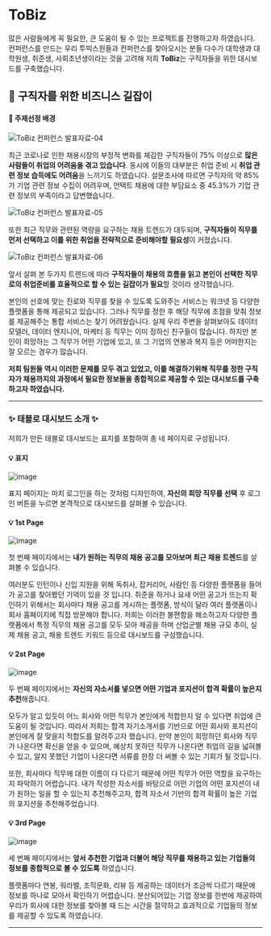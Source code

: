 # ToBiz

많은 사람들에게 꼭 필요한, 큰 도움이 될 수 있는 프로젝트를 진행하고자 하였습니다. 컨퍼런스를 만드는 우리 투빅스원들과 컨퍼런스를 찾아오시는 분들 다수가 대학생과 대학원생, 취준생, 사회초년생이라는 것을 고려해 저희 **ToBiz**는 구직자들을 위한 대시보드를 구축했습니다.


## 🧐 구직자를 위한 비즈니스 길잡이

#### 📣 주제선정 배경


![ToBiz 컨퍼런스 발표자료-04](https://user-images.githubusercontent.com/65265790/152995014-643cc4ec-3656-4172-87b9-422af0a5582b.png)

최근 코로나로 인한 채용시장의 부정적 변화를 체감한 구직자들이 75% 이상으로 **많은 사람들이 취업의 어려움을 겪고 있습니다**. 동시에 이들의 대부분은 취업 준비 시 **취업 관련 정보 습득에도 어려움**을 느끼기도 하였습니다. 설문조사에 따르면 구직자의 약 85%가 기업 관련 정보 수집이 어려우며, 언택트 채용에 대한 부담요소 중 45.3%가 기업 관련 정보의 부족이라고 답변했습니다.

![ToBiz 컨퍼런스 발표자료-05](https://user-images.githubusercontent.com/65265790/152995029-edc32190-63f2-4cc2-97f5-4c13a753ff7b.png)

또한 최근 직무와 관련된 역량을 요구하는 채용 트렌드가 대두되며, **구직자들이 직무를 먼저 선택하고 이를 위한 취업을 전략적으로 준비해야할 필요성**이 커졌습니다.

![ToBiz 컨퍼런스 발표자료-06](https://user-images.githubusercontent.com/65265790/152995046-e05141b2-38b1-414f-8f87-408fad542bfb.png)

앞서 살펴 본 두가지 트렌드에 따라 **구직자들이 채용의 흐름을 읽고 본인이 선택한 직무로의 취업준비를 효율적으로 할 수 있는 길잡이가 필요**할 것이라 생각했습니다. 

본인의 선호에 맞는 진로와 직무를 찾을 수 있도록 도와주는 서비스는 워크넷 등 다양한 플랫폼을 통해 제공되고 있습니다. 그러나 직무를 정한 후 해당 직무에 초점을 맞춰 정보를 제공해주는 통합 서비스는 찾기 어려웠습니다. 실제 우리 주변을 살펴보아도 데이터 모델러, 데이터 엔지니어, 마케터 등 직무는 이미 정하신 친구들이 많습니다. 하지만 본인이 희망하는 그 직무가 어떤 기업에 있고, 또 그 기업의 연봉과 복지 등은 어떠한지는 잘 모르는 경우가 많습니다. 

**저희 팀원들 역시 이러한 문제를 모두 겪고 있었고, 이를 해결하기위해 직무를 정한 구직자가 채용까지의 과정에서 필요한 정보들을 종합적으로 제공할 수 있는 대시보드를 구축하고자 하였습니다.**

--------------

### ✨ 태블로 대시보드 소개 ✨


저희가 만든 태블로 대시보드는 표지를 포함하여 총 네 페이지로 구성됩니다.

#### 💡 표지

![image](https://user-images.githubusercontent.com/65265790/152995229-87fa94b7-1c6a-4d5c-8346-ee67e59b4fef.png)

표지 페이지는 마치 로그인을 하는 것처럼 디자인하여, **자신의 희망 직무를 선택** 후 로그인 버튼을 누르면 본격적으로 대시보드를 살펴볼 수 있습니다.

#### 💡 1st Page

![image](https://user-images.githubusercontent.com/65265790/152995142-2adec2ce-75b2-40ee-b0ce-5e58d4e8be05.png)

첫 번째 페이지에서는 **내가 원하는 직무의 채용 공고를 모아보며 최근 채용 트렌드**를 살펴볼 수 있습니다. 

여러분도 인턴이나 신입 지원을 위해 독취사, 잡커리어, 사람인 등 다양한 플랫폼을 들어가 공고를 찾아봤던 기억이 있을 것 입니다. 취준을 하거나 요새 어떤 공고가 뜨는지 확인하기 위해서는 회사마다 채용 공고를 게시하는 플랫폼, 방식이 달라 여러 플랫폼이나 회사 홈페이지에 직접 방문해야 합니다. 저희는 이러한 불편함을 해소하고자 다양한 플랫폼에서 특정 직무의 채용 공고를 모두 모아 제공을 하며 산업군별 채용 규모 추이, 실제 채용 공고, 채용 트렌드 키워드 등으로 대시보드를 구성했습니다.

#### 💡 2st Page
![image](https://user-images.githubusercontent.com/65265790/152997982-5290c177-473c-4eae-9d9e-22d3e5527b72.png)

두 번째 페이지에서는 **자신의 자소서를 넣으면 어떤 기업과 포지션이 합격 확률이 높은지 추천**해줍니다. 

모두가 알고 있듯이 어느 회사와 어떤 직무가 본인에게 적합한지 알 수 있다면 취업에 큰 도움이 될 것입니다. 따라서 저희는 합격 자기소개서를 기반으로 어떤 회사와 포지션이 본인에게 잘 맞을지 적합도를 알려주고자 했습니다. 만약 본인이 희망하던 회사와 직무가 나온다면 확신을 얻을 수 있으며, 예상치 못하던 직무가 나온다면 취업의 길을 넓혀볼 수 있고, 알지 못했던 기업이 나온다면 서류를 한장 더 써볼 수 있는 기회가 될 것입니다. 

또한, 회사마다 직무에 대한 이름이 다 다르기 때문에 어떤 직무가 어떤 역할을 요구하는지 파악하기 어렵습니다. 내가 작성한 자소서를 바탕으로 어떤 기업의 어떤 포지션이 내가 원하는 일을 할 수 있는지 추천해주고자, 합격 자소서 기반의 합격 확률이 높은 기업의 포지션을 추천해주었습니다.

#### 💡 3rd Page

![image](https://user-images.githubusercontent.com/65265790/152998196-b7e99835-aa13-46d1-94a1-fcc2f80d8706.png)

세 번째 페이지에서는 **앞서 추천한 기업과 더불어 해당 직무를 채용하고 있는 기업들의 정보를 종합적으로 볼 수 있도록** 하였습니다. 

플랫폼마다 연봉, 워라밸, 조직문화, 리뷰 등 제공하는 데이터가 조금씩 다르기 때문에 정보를 하나로 모아서 확인하기 어렵습니다. 분산되어있는 기업 정보를 한번에 제공하여 우리가 회사에 대한 정보를 찾아볼 때 드는 시간을 절약하고 효과적으로 기업들의 정보를 제공할 수 있도록 하였습니다. 

--------------
